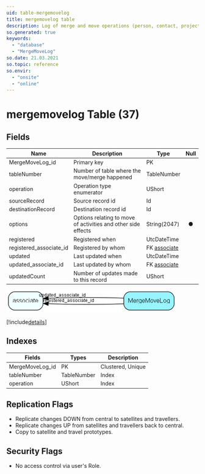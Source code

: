 ```yaml
---
uid: table-mergemovelog
title: mergemovelog table
description: Log of merge and move operations (person, contact, project)
so.generated: true
keywords:
  - "database"
  - "MergeMoveLog"
so.date: 21.03.2021
so.topic: reference
so.envir:
  - "onsite"
  - "online"
---
```


# mergemovelog Table (37)

## Fields

| Name | Description | Type | Null |
|------|-------------|------|:----:|
|MergeMoveLog\_id|Primary key|PK| |
|tableNumber|Number of table where the move/merge happened|TableNumber| |
|operation|Operation type enumerator|UShort| |
|sourceRecord|Source record id|Id| |
|destinationRecord|Destination record id|Id| |
|options|Options relating to move of activities and other side effects|String(2047)|&#x25CF;|
|registered|Registered when|UtcDateTime| |
|registered\_associate\_id|Registered by whom|FK [associate](associate.md)| |
|updated|Last updated when|UtcDateTime| |
|updated\_associate\_id|Last updated by whom|FK [associate](associate.md)| |
|updatedCount|Number of updates made to this record|UShort| |


![MergeMoveLog table relationship diagram](./media/MergeMoveLog.png)

[!include[details](./includes/MergeMoveLog.md)]

## Indexes

| Fields | Types | Description |
|--------|-------|-------------|
|MergeMoveLog\_id |PK |Clustered, Unique |
|tableNumber |TableNumber |Index |
|operation |UShort |Index |

## Replication Flags

* Replicate changes DOWN from central to satellites and travellers.
* Replicate changes UP from satellites and travellers back to central.
* Copy to satellite and travel prototypes.

## Security Flags

* No access control via user's Role.

